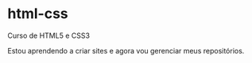 # html-css
 
 Curso de HTML5 e CSS3

Estou aprendendo a criar sites e agora vou gerenciar meus repositórios.


